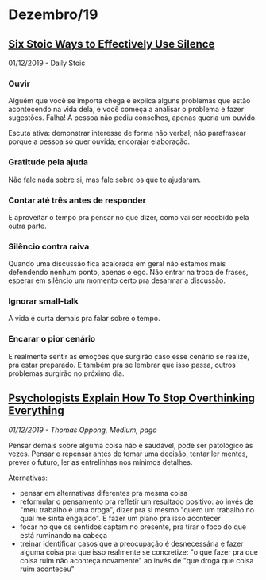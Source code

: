 # Dezembro/19

## [Six Stoic Ways to Effectively Use Silence](https://dailystoic.com/six-stoic-ways-to-effectively-use-silence/)

01/12/2019 - Daily Stoic

### Ouvir

Alguém que você se importa chega e explica alguns problemas que estão acontecendo na vida dela, e você começa a analisar o problema e fazer sugestões. Falha! A pessoa não pediu conselhos, apenas queria um ouvido.

Escuta ativa: demonstrar interesse de forma não verbal; não parafrasear porque a pessoa só quer ouvida; encorajar elaboração.

### Gratitude pela ajuda

Não fale nada sobre si, mas fale sobre os que te ajudaram.

### Contar até três antes de responder

E aproveitar o tempo pra pensar no que dizer, como vai ser recebido pela outra parte.

### Silêncio contra raiva

Quando uma discussão fica acalorada em geral não estamos mais defendendo nenhum ponto, apenas o ego. Não entrar na troca de frases, esperar em silêncio um momento certo pra desarmar a discussão.

### Ignorar small-talk

A vida é curta demais pra falar sobre o tempo.

### Encarar o pior cenário

E realmente sentir as emoções que surgirão caso esse cenário se realize, pra estar preparado. E também pra se lembrar que isso passa, outros problemas surgirão no próximo dia.

## [Psychologists Explain How To Stop Overthinking Everything](https://medium.com/kaizen-habits/psychologists-explain-how-to-stop-overthinking-everything-e527962a393)

_01/12/2019 - Thomas Oppong, Medium, pago_

Pensar demais sobre alguma coisa não é saudável, pode ser patológico às vezes. Pensar e repensar antes de tomar uma decisão, tentar ler mentes, prever o futuro, ler as entrelinhas nos mínimos detalhes.

Aternativas:

* pensar em alternativas diferentes pra mesma coisa
* reformular o pensamento pra refletir um resultado positivo: ao invés de "meu trabalho é uma droga", dizer pra si mesmo "quero um trabalho no qual me sinta engajado". E fazer um plano pra isso acontecer
* focar no que os sentidos captam no presente, pra tirar o foco do que está ruminando na cabeça
* treinar identificar casos que a preocupação é desnecessária e fazer alguma coisa pra que isso realmente se concretize: "o que fazer pra que coisa ruim não aconteça novamente" ao invés de "que droga que coisa ruim aconteceu"

